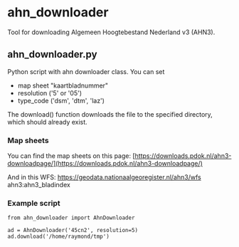 # ahn_downloader
Tool for downloading Algemeen Hoogtebestand Nederland v3 (AHN3). 

## ahn_downloader.py

Python script with ahn downloader class. You can set
* map sheet "kaartbladnummer"
* resolution ('5' or '05')
* type_code ('dsm', 'dtm', 'laz')

The download() function downloads the file to the specified directory, which should already exist.

### Map sheets
You can find the map sheets on this page:
[https://downloads.pdok.nl/ahn3-downloadpage/](https://downloads.pdok.nl/ahn3-downloadpage/)

And in this WFS:
https://geodata.nationaalgeoregister.nl/ahn3/wfs
ahn3:ahn3_bladindex

### Example script
```
from ahn_downloader import AhnDownloader

ad = AhnDownloader('45cn2', resolution=5)
ad.download('/home/raymond/tmp')
```

